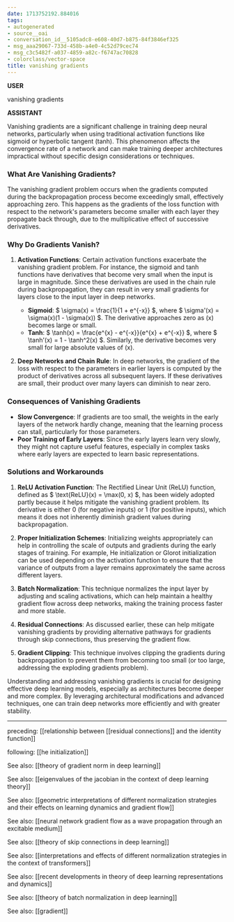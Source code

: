 ```yaml
---
date: 1713752192.884016
tags:
- autogenerated
- source__oai
- conversation_id__5105adc8-e608-40d7-b875-84f3846ef325
- msg_aaa29067-733d-458b-a4e0-4c52d79cec74
- msg_c3c5482f-a037-4859-a82c-f6747ac70828
- colorclass/vector-space
title: vanishing gradients
---
```


**USER**

vanishing gradients


**ASSISTANT**

Vanishing gradients are a significant challenge in training deep neural networks, particularly when using traditional activation functions like sigmoid or hyperbolic tangent (tanh). This phenomenon affects the convergence rate of a network and can make training deeper architectures impractical without specific design considerations or techniques.

### What Are Vanishing Gradients?

The vanishing gradient problem occurs when the gradients computed during the backpropagation process become exceedingly small, effectively approaching zero. This happens as the gradients of the loss function with respect to the network's parameters become smaller with each layer they propagate back through, due to the multiplicative effect of successive derivatives.

### Why Do Gradients Vanish?

1. **Activation Functions**: Certain activation functions exacerbate the vanishing gradient problem. For instance, the sigmoid and tanh functions have derivatives that become very small when the input is large in magnitude. Since these derivatives are used in the chain rule during backpropagation, they can result in very small gradients for layers close to the input layer in deep networks.

   - **Sigmoid**: $ \sigma(x) = \frac{1}{1 + e^{-x}} $, where $ \sigma'(x) = \sigma(x)(1 - \sigma(x)) $. The derivative approaches zero as \(x\) becomes large or small.
   - **Tanh**: $ \tanh(x) = \frac{e^{x} - e^{-x}}{e^{x} + e^{-x}} $, where $ \tanh'(x) = 1 - \tanh^2(x) $. Similarly, the derivative becomes very small for large absolute values of \(x\).

2. **Deep Networks and Chain Rule**: In deep networks, the gradient of the loss with respect to the parameters in earlier layers is computed by the product of derivatives across all subsequent layers. If these derivatives are small, their product over many layers can diminish to near zero. 

### Consequences of Vanishing Gradients

- **Slow Convergence**: If gradients are too small, the weights in the early layers of the network hardly change, meaning that the learning process can stall, particularly for those parameters.
- **Poor Training of Early Layers**: Since the early layers learn very slowly, they might not capture useful features, especially in complex tasks where early layers are expected to learn basic representations.

### Solutions and Workarounds

1. **ReLU Activation Function**: The Rectified Linear Unit (ReLU) function, defined as $ \text{ReLU}(x) = \max(0, x) $, has been widely adopted partly because it helps mitigate the vanishing gradient problem. Its derivative is either 0 (for negative inputs) or 1 (for positive inputs), which means it does not inherently diminish gradient values during backpropagation.

2. **Proper Initialization Schemes**: Initializing weights appropriately can help in controlling the scale of outputs and gradients during the early stages of training. For example, He initialization or Glorot initialization can be used depending on the activation function to ensure that the variance of outputs from a layer remains approximately the same across different layers.

3. **Batch Normalization**: This technique normalizes the input layer by adjusting and scaling activations, which can help maintain a healthy gradient flow across deep networks, making the training process faster and more stable.

4. **Residual Connections**: As discussed earlier, these can help mitigate vanishing gradients by providing alternative pathways for gradients through skip connections, thus preserving the gradient flow.

5. **Gradient Clipping**: This technique involves clipping the gradients during backpropagation to prevent them from becoming too small (or too large, addressing the exploding gradients problem).

Understanding and addressing vanishing gradients is crucial for designing effective deep learning models, especially as architectures become deeper and more complex. By leveraging architectural modifications and advanced techniques, one can train deep networks more efficiently and with greater stability.


---

preceding: [[relationship between [[residual connections]] and the identity function]]  


following: [[he initialization]]

See also: [[theory of gradient norm in deep learning]]


See also: [[eigenvalues of the jacobian in the context of deep learning theory]]


See also: [[geometric interpretations of different normalization strategies and their effects on learning dynamics and gradient flow]]


See also: [[neural network gradient flow as a wave propagation through an excitable medium]]


See also: [[theory of skip connections in deep learning]]


See also: [[interpretations and effects of different normalization strategies in the context of transformers]]


See also: [[recent developments in theory of deep learning representations and dynamics]]


See also: [[theory of batch normalization in deep learning]]


See also: [[gradient]]